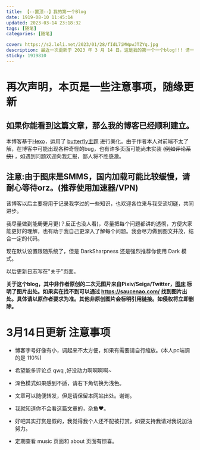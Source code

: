 ```yaml
---
title: 【--置顶--】我的第一个Blog 
date: 1919-08-10 11:45:14
updated: 2023-03-14 23:18:32
tags: [随笔]
categories: [随笔]

cover: https://s2.loli.net/2023/01/28/fIdL7iMWpwJTZYq.jpg
description: 最近一次更新于 2023 年 3 月 14 日。这是我的第一个一个blog!!! 请一定不要错过!(雾) 内含一些注意事项。
sticky: 1919810
---
```


# 再次声明，本页是一些注意事项，随缘更新

## 如果你能看到这篇文章，那么我的博客已经顺利建立。

本博客基于[Hexo](https://hexo.io/zh-cn/index.html)，运用了 [butterfly主题](https://butterfly.js.org/) 进行美化。由于作者本人对前端不太了解，在博客中可能出现各种奇怪的bug，也有许多页面可能尚未实装 ~~(例如评论系统)~~ ，如遇到问题欢迎向我汇报，鄙人将不胜感激。

## 注意:由于图床是SMMS，国内加载可能比较缓慢，请耐心等待orz。(推荐使用加速器/VPN)

该博客以后主要将用于记录我学过的一些知识，也欢迎各位来与我交流切磋，共同进步。

我尽量做到能~~周更~~月更(？反正也没人看)，尽量把每个问题都讲的透彻，方便大家能更好的理解，也有助于我自己更深入了解每个问题。我会尽力做到图文并茂，结合一定的代码。

现在默认设置跟随系统了，但是 DarkSharpness 还是强烈推荐你使用 Dark 模式。

以后更新日志写在"关于"页面。

**关于这个blog，其中非作者原创的二次元图片来自Pixiv/Seiga/Twitter，[图床](https://github.com/DarkSharpness/Photos/)  标明了图片出处。如果实在找不到可以通过 https://saucenao.com/  找到图片出处。具体请以原作者要求为准。其他非原创图片会标明引用链接。如侵权将立即删除。**

# 3月14日更新 注意事项

- 博客字号好像有小，调起来不太方便，如果有需要请自行缩放。(本人pc端调的是 110%)

- 希望能多评论点 qwq ,好没动力啊啊啊啊~

- 深色模式如果感到不适，请右下角切换为浅色。

- 文章可以随便转发，但是请保留本网站出处。谢谢。

- 我就知道你不会看这篇文章的，杂鱼❤。

- 好吧其实打赏是假的，我觉得我个人还不配被打赏，如要支持我请对我说加油努力。

- 定期查看 music 页面和 about 页面有惊喜。